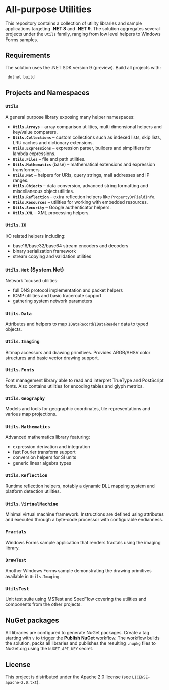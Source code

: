 # All-purpose Utilities

This repository contains a collection of utility libraries and sample applications targeting **.NET 8** and **.NET 9**. The solution aggregates several projects under the `Utils` family, ranging from low level helpers to Windows Forms samples.

## Requirements

The solution uses the .NET SDK version 9 (preview). Build all projects with:

```bash
 dotnet build
```

## Projects and Namespaces

### `Utils`
A general purpose library exposing many helper namespaces:
- **`Utils.Arrays`** – array comparison utilities, multi dimensional helpers and key/value comparers.
- **`Utils.Collections`** – custom collections such as indexed lists, skip lists, LRU caches and dictionary extensions.
- **`Utils.Expressions`** – expression parser, builders and simplifiers for lambda expressions.
- **`Utils.Files`** – file and path utilities.
- **`Utils.Mathematics`** (base) – mathematical extensions and expression transformers.
- **`Utils.Net`** – helpers for URIs, query strings, mail addresses and IP ranges.
- **`Utils.Objects`** – data conversion, advanced string formatting and miscellaneous object utilities.
- **`Utils.Reflection`** – extra reflection helpers like `PropertyOrFieldInfo`.
- **`Utils.Resources`** – utilities for working with embedded resources.
- **`Utils.Security`** – Google authenticator helpers.
- **`Utils.XML`** – XML processing helpers.

### `Utils.IO`
I/O related helpers including:
- base16/base32/base64 stream encoders and decoders
- binary serialization framework
- stream copying and validation utilities

### `Utils.Net` (System.Net)
Network focused utilities:
- full DNS protocol implementation and packet helpers
- ICMP utilities and basic traceroute support
- gathering system network parameters

### `Utils.Data`
Attributes and helpers to map `IDataRecord`/`IDataReader` data to typed objects.

### `Utils.Imaging`
Bitmap accessors and drawing primitives. Provides ARGB/AHSV color structures and basic vector drawing support.

### `Utils.Fonts`
Font management library able to read and interpret TrueType and PostScript fonts. Also contains utilities for encoding tables and glyph metrics.

### `Utils.Geography`
Models and tools for geographic coordinates, tile representations and various map projections.

### `Utils.Mathematics`
Advanced mathematics library featuring:
- expression derivation and integration
- fast Fourier transform support
- conversion helpers for SI units
- generic linear algebra types

### `Utils.Reflection`
Runtime reflection helpers, notably a dynamic DLL mapping system and platform detection utilities.

### `Utils.VirtualMachine`
Minimal virtual machine framework. Instructions are defined using attributes and executed through a byte‑code processor with configurable endianness.

### `Fractals`
Windows Forms sample application that renders fractals using the imaging library.

### `DrawTest`
Another Windows Forms sample demonstrating the drawing primitives available in `Utils.Imaging`.

### `UtilsTest`
Unit test suite using MSTest and SpecFlow covering the utilities and components from the other projects.

## NuGet packages

All libraries are configured to generate NuGet packages. Create a tag starting
with `v` to trigger the **Publish NuGet** workflow. The workflow builds the
solution, packs all libraries and publishes the resulting `.nupkg` files to
NuGet.org using the `NUGET_API_KEY` secret.

## License

This project is distributed under the Apache 2.0 license (see `LICENSE-apache-2.0.txt`).
